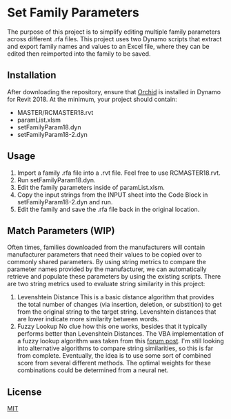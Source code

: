 # Set Family Parameters

The purpose of this project is to simplify editing multiple family parameters across different .rfa files. This project uses two Dynamo scripts that extract and export family names and values to an Excel file, where they can be edited then reimported into the family to be saved. 

## Installation

After downloading the repository, ensure that [Orchid](https://github.com/erfajo/OrchidForDynamo) is installed in Dynamo for Revit 2018. At the minimum, your project should contain: 
* MASTER/RCMASTER18.rvt
* paramList.xlsm
* setFamilyParam18.dyn
* setFamilyParam18-2.dyn

## Usage
1. Import a family .rfa file into a .rvt file. Feel free to use RCMASTER18.rvt.
2. Run setFamilyParam18.dyn.
3. Edit the family parameters inside of paramList.xlsm.
4. Copy the input strings from the INPUT sheet into the Code Block in setFamilyParam18-2.dyn and run.
5. Edit the family and save the .rfa file back in the original location.

## Match Parameters (WIP)
Often times, families downloaded from the manufacturers will contain manufacturer parameters that need their values to be copied over to commonly shared parameters. By using string metrics to compare the parameter names provided by the manufacturer, we can automatically retrieve and populate these parameters by using the existing scripts. There are two string metrics used to evaluate string similarity in this project:
1. Levenshtein Distance
This is a basic distance algorithm that provides the total number of changes (via insertion, deletion, or substition) to get from the original string to the target string. Levenshtein distances that are lower indicate more similarity between words.
2. Fuzzy Lookup
No clue how this one works, besides that it typically performs better than Levenshtein Distances. The VBA implementation of a fuzzy lookup algorithm was taken from this [forum post](https://www.mrexcel.com/board/threads/fuzzy-matching-new-version-plus-explanation.195635/).
I'm still looking into alternative algorithms to compare string similarities, so this is far from complete. Eventually, the idea is to use some sort of combined score from several different methods. The optimal weights for these combinations could be determined from a neural net.

## License
[MIT](https://choosealicense.com/licenses/mit/)